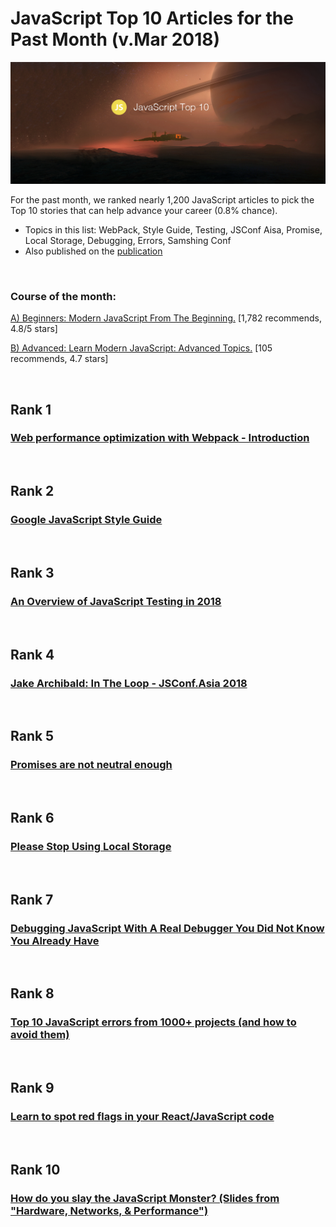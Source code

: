 # JavaScript Top 10 Articles for the Past Month (v.Mar 2018)

<img src="mar-js-article.png" width="800" alt="Mybridge"></a>

For the past month, we ranked nearly 1,200 JavaScript articles to pick the Top 10 stories that can help advance your career (0.8% chance).

* Topics in this list: WebPack, Style Guide, Testing, JSConf Aisa, Promise, Local Storage, Debugging, Errors, Samshing Conf
* Also published on the [publication](https://medium.com/@Mybridge/javascript-top-10-articles-for-the-past-month-v-mar-2018-97e58d10be05)

<br>

### Course of the month:

[A) Beginners: Modern JavaScript From The Beginning.](http://bit.ly/2E3RHNo) [1,782 recommends, 4.8/5 stars]

[B) Advanced: Learn Modern JavaScript: Advanced Topics.](http://bit.ly/2Fz2F0t) [105 recommends, 4.7 stars]

<br>

## Rank 1
### [Web performance optimization with Webpack - Introduction](https://developers.google.com/web/fundamentals/performance/webpack?utm_source=mybridge&utm_medium=blog&utm_campaign=read_more)


<br>

## Rank 2
### [Google JavaScript Style Guide](https://google.github.io/styleguide/jsguide.html?utm_source=mybridge&utm_medium=blog&utm_campaign=read_more)


<br>

## Rank 3
### [An Overview of JavaScript Testing in 2018](https://medium.com/welldone-software/an-overview-of-javascript-testing-in-2018-f68950900bc3?utm_source=mybridge&utm_medium=blog&utm_campaign=read_more)


<br>

## Rank 4
### [Jake Archibald: In The Loop - JSConf.Asia 2018](https://www.youtube.com/watch?v=cCOL7MC4Pl0?utm_source=mybridge&utm_medium=blog&utm_campaign=read_more)


<br>

## Rank 5
### [Promises are not neutral enough](https://staltz.com/promises-are-not-neutral-enough.html?utm_source=mybridge&utm_medium=blog&utm_campaign=read_more)


<br>

## Rank 6
### [Please Stop Using Local Storage](https://dev.to/rdegges/please-stop-using-local-storage-1i04?utm_source=mybridge&utm_medium=blog&utm_campaign=read_more)


<br>

## Rank 7
### [Debugging JavaScript With A Real Debugger You Did Not Know You Already Have](https://www.smashingmagazine.com/2018/02/javascript-firefox-debugger?utm_source=mybridge&utm_medium=blog&utm_campaign=read_more)


<br>

## Rank 8
### [Top 10 JavaScript errors from 1000+ projects (and how to avoid them)](https://dev.to/mostlyjason/top-10-javascript-errors-from-1000-projects-and-how-to-avoid-them-3bkh?utm_source=mybridge&utm_medium=blog&utm_campaign=read_more)


<br>

## Rank 9
### [Learn to spot red flags in your React/JavaScript code ](https://medium.freecodecamp.org/learn-to-spot-red-flags-in-your-react-javascript-code-d52d5fac85f4?utm_source=mybridge&utm_medium=blog&utm_campaign=read_more)


<br>

## Rank 10
### [How do you slay the JavaScript Monster? (Slides from "Hardware, Networks, & Performance") ](https://docs.google.com/presentation/d/1hBIb0CshY9DlM1fkxSLXVSW3Srg3CxaxAbdocI67NCQ/edit?utm_source=mybridge&utm_medium=blog&utm_campaign=read_more)

